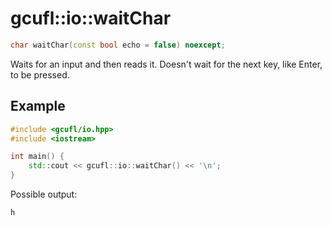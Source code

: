 # gcufl::io::waitChar
```cpp
char waitChar(const bool echo = false) noexcept;
```
Waits for an input and then reads it. Doesn't wait for the next key, like Enter, to be pressed.
## Example
```cpp
#include <gcufl/io.hpp>
#include <iostream>

int main() {
	std::cout << gcufl::io::waitChar() << '\n';
}
```
Possible output:
```
h
```
